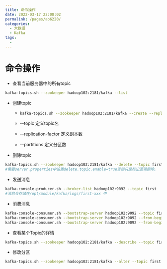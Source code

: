 ```yaml
---
title: 命令操作
date: 2022-03-17 22:08:02
permalink: /pages/ab6220/
categories:
  - 大数据
  - Kafka
tags:
  - 
---
```

# 命令操作

- 查看当前服务器中的所有topic

```sh
kafka-topics.sh --zookeeper hadoop102:2181/kafka --list
```

- 创建topic

  - ```sh
    kafka-topics.sh --zookeeper hadoop102:2181/kafka --create --replication-factor 3 --partitions 1 --topic first
    ```

  - --topic 定义topic名

  - --replication-factor 定义副本数

  - --partitions 定义分区数


- 删除topic

```sh
kafka-topics.sh --zookeeper hadoop102:2181/kafka --delete --topic first
#需要server.properties中设置delete.topic.enable=true否则只是标记逻辑删除。
```

- 发送消息

```sh
kafka-console-producer.sh --broker-list hadoop102:9092 --topic first
#消息会存储在/opt/module/kafka/logs/first-xxx 中
```

- 消费消息

```sh
kafka-console-consumer.sh --bootstrap-server hadoop102:9092 --topic first # 启动后只有发送消息才会消费消息
kafka-console-consumer.sh --bootstrap-server hadoop102:9092 --from-beginning --topic first  #会把topic中以往所有的数据都读取出来 读取是以分区进行顺序读取的 读完一个分区再读另外一个分区
kafka-console-consumer.sh --bootstrap-server hadoop102:9092 --from-beginning --topic first --partition 1 #partition 读取指定分区 如不指定所有的分区都会消费
```

- 查看某个Topic的详情

```sh
kafka-topics.sh --zookeeper hadoop102:2181/kafka --describe --topic first
```

- 修改分区

```sh
kafka-topics.sh --zookeeper hadoop102:2181/kafka --alter --topic first --partitions 6
```



